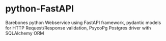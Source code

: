 # python-FastAPI
Barebones python Webservice using FastAPI framework, pydantic models for HTTP Request/Response validation, PsycoPg Postgres driver with SQLAlchemy ORM
